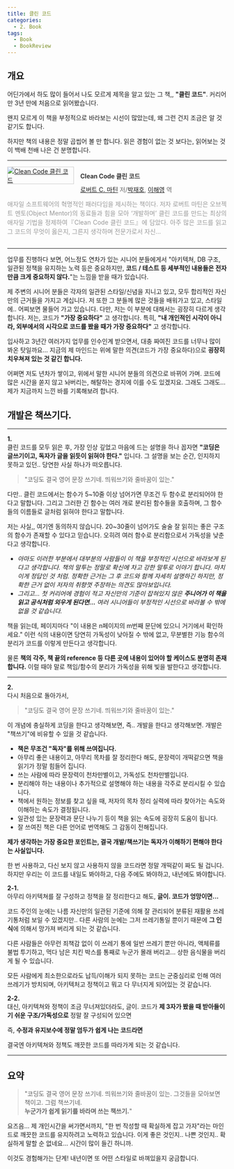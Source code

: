 ```yaml
---
title: 클린 코드
categories:
  - 2. Book
tags:
  - Book
  - BookReview
---
```

## 개요

어딘가에서 하도 많이 들어서 나도 모르게 제목을 알고 있는 그 책,, **"클린 코드"**.
커리어 만 3년 만에 처음으로 읽어봤습니다.

왠지 모르게 이 책을 부정적으로 바라보는 시선이 많았는데, 왜 그런 건지 조금은 알 것 같기도 합니다.

하지만 책의 내용은 정말 곱씹어 볼 만 합니다. 읽은 경험이 없는 것 보다는, 읽어보는 것이 백배 천배 나은 건 분명합니다.

---

<div style="clear:left;text-align:left;overflow:hidden;"><div style="float:left;margin:0 15px 5px 0;"><a href="https://www.yes24.comProduct/Goods/11681152" style="display:inline-block;overflow:hidden;border:solid 1px #ccc;" target="_blank"><img style="margin:-1px;vertical-align:top;" src="//image.yes24.com/goods/11681152/S" border="0" alt="Clean Code 클린 코드 "></a></div><div><p style="line-height:1.2em;color:#333;font-size:14px;font-weight:bold;">Clean Code 클린 코드 </p><p style="margin-top:5px;line-height:1.2em;color:#666;"><a href="https://www.yes24.com/Product/Search?domain=ALL&query=%25EB%25A1%259C%25EB%25B2%2584%25ED%258A%25B8%2520C.%2520%25EB%25A7%2588%25ED%258B%25B4&authorNo=233810&author=로버트 C. 마틴" target="_blank">로버트 C. 마틴</a> 저/<a href="https://www.yes24.com/Product/Search?domain=ALL&query=%25EB%25B0%2595%25EC%259E%25AC%25ED%2598%25B8&authorNo=233699&author=박재호" target="_blank">박재호</a>, <a href="https://www.yes24.com/Product/Search?domain=ALL&query=%25EC%259D%25B4%25ED%2595%25B4%25EC%2598%2581&authorNo=233811&author=이해영" target="_blank">이해영</a> 역</p><p style="margin-top:14px;line-height:1.5em;text-align:justify;color:#999;">애자일 소프트웨어의 혁명적인 패러다임을 제시하는 책이다. 저자 로버트 마틴은 오브젝트 멘토(Object Mentor)의 동료들과 힘을 모아 ‘개발하며’ 클린 코드를 만드는 최상의 애자일 기법을 정제하여『Clean Code 클린 코드』에 담았다. 아주 많은 코드를 읽고 그 코드의 무엇이 옳은지, 그른지 생각하며 전문가로서 자신...</p></div></div>

---

업무를 진행하다 보면, 어느정도 연차가 있는 시니어 분들에게서 "아키텍쳐, DB 구조, 일관된 정책을 유지하는 노력 등은 중요하지만, **코드 / 테스트 등 세부적인 내용들은 전자만큼 크게 중요하지 않다.**"는 느낌을 받을 때가 있습니다.

제 주변의 시니어 분들은 각자의 일관된 스타일/신념을 지니고 있고, 모두 합리적인 자신만의 근거들을 가지고 계십니다. 저 또한 그 분들께 많은 것들을 배워가고 있고, 스타일에.. 어찌보면 물들어 가고 있습니다. 다만, 저는 이 부분에 대해서는 굉장히 다르게 생각합니다. 저는, 코드가 **"가장 중요하다"** 고 생각합니다. 특히, **"내 개인적인 시각이 아니라, 외부에서의 시각으로 코드를 봤을 때가 가장 중요하다"** 고 생각합니다.

입사하고 3년간 여러가지 업무를 인수인계 받으면서, 대충 짜여진 코드를 너무나 많이 봐온 탓일까요... 지금의 제 마인드는 위에 말한 의견(코드가 가장 중요하다)으로 **굉장히 치우쳐져 있는 것 같긴 합니다.**

어쩌면 저도 년차가 쌓이고, 위에서 말한 시니어 분들의 의견으로 바뀌어 가며. 코드에 많은 시간을 쏟지 않고 놔버리는, 해탈하는 경지에 이를 수도 있겠지요. 그래도 그래도... 제가 지금까지 느낀 바를 기록해보려 합니다.

## 개발은 책쓰기다.
---

**1.**  
클린 코드를 모두 읽은 후, 가장 인상 깊었고 마음에 드는 설명을 하나 꼽자면 **"코딩은 글쓰기이고, 독자가 글을 읽듯이 읽혀야 한다."** 입니다. 그 설명을 보는 순간, 인지하지 못하고 있던.. 당연한 사실 하나가 떠오릅니다. 

> "코딩도 결국 영어 문장 쓰기네. 띄워쓰기와 줄바꿈이 있는."

다만.. 클린 코드에서는 함수가 5~10줄 이상 넘어가면 무조건 두 함수로 분리되어야 한다고 말합니다. 그리고 그러한 긴 함수는 여러 개로 분리된 함수들을 호출하며, 그 함수들의 이름들로 글처럼 읽혀야 한다고 말합니다.

저는 사실,, 여기엔 동의하지 않습니다. 20~30줄이 넘어가도 술술 잘 읽히는 좋은 구조의 함수가 존재할 수 있다고 믿습니다. 오히려 여러 함수로 분리함으로서 가독성을 낮춘다고 생각합니다.

- *아마도 이러한 부분에서 대부분의 사람들이 이 책을 부정적인 시선으로 바라보게 된다고 생각합니다. 책의 말투는 정말로 확신에 차고 강한 말투로 이야기 합니다. 마치 이게 정답인 것 처럼. 정확한 근거는 그 후 코드와 함께 자세히 설명하긴 하지만, 정확한 근거 없이 저자의 취향껏 주장하는 의견도 많아보입니다.*
- *그리고... 첫 커리어에 경험이 적고 자신만의 기준이 잡혀있지 않은 **주니어가 이 책을 읽고 공식처럼 외우게 된다면...** 여러 시니어들이 부정적인 시선으로 바라볼 수 밖에 없을 것 같습니다.*

책을 읽는데, 페이지마다 "이 내용은 n페이지의 m번째 문단에 있으니 거기에서 확인하세요." 이런 식의 내용이면 당연히 가독성이 낮아질 수 밖에 없고, 무분별한 기능 함수의 분리가 코드를 이렇게 만든다고 생각합니다.

물론 **책의 각주, 책 끝의 reference 등 다른 곳에 내용이 있어야 할 케이스도 분명히 존재합니다.** 이럴 때야 말로 책임/함수의 분리가 가독성을 위해 빛을 발한다고 생각합니다.

---

**2.**  
다시 처음으로 돌아가서, 

> "코딩도 결국 영어 문장 쓰기네. 띄워쓰기와 줄바꿈이 있는."

이 개념에 충실하게 코딩을 한다고 생각해보면, 즉.. 개발을 한다고 생각해보면. 개발은 "책쓰기"에 비유할 수 있을 것 같습니다.

- **책은 무조건 "독자"를 위해 쓰여집니다.**
- 아무리 좋은 내용이고, 아무리 목차를 잘 정리한다 해도, 문장력이 개떡같으면 책을 읽기가 정말 힘들어 집니다.
- 쓰는 사람에 따라 문장력이 천차만별이고, 가독성도 천차만별입니다.
- 분리해야 하는 내용이나 추가적으로 설명해야 하는 내용을 각주로 분리시킬 수 있습니다.
- 책에서 원하는 정보를 찾고 싶을 때, 저자의 목차 정리 실력에 따라 찾아가는 속도와 이해하는 속도가 결정됩니다.
- 일관성 있는 문장력과 문단 나누기 등이 책을 읽는 속도에 굉장히 도움이 됩니다.
- 잘 쓰여진 책은 다른 언어로 번역해도 그 감동이 전해집니다.

**제가 생각하는 가장 중요한 포인트는, 결국 개발/책쓰기는 독자가 이해하기 편해야 한다는 사실입니다.**

한 번 사용하고, 다신 보지 않고 사용하지 않을 코드라면 정말 개떡같이 짜도 될 겁니다. 하지만 우리는 이 코드를 내일도 봐야하고, 다음 주에도 봐야하고, 내년에도 봐야합니다.

**2-1.**  
아무리 아키텍쳐를 잘 구성하고 정책을 잘 정리한다고 해도, **글이. 코드가 엉망이면...** 

코드 주인의 눈에는 나름 자신만의 일관된 기준에 의해 잘 관리되어 분류된 재활용 쓰레기통처럼 보일 수 있겠지만.. 다른 사람의 눈에는 그저 쓰레기통일 뿐이기 때문에 **그 인식**에 의해서 망가져 버리게 되는 것 같습니다.

다른 사람들은 아무런 죄책감 없이 이 쓰레기 통에 일반 쓰레기 뿐만 아니라, 액체류를 불법 투기하고, 먹다 남은 치킨 박스를 통째로 누군가 몰래 버리고... 상한 음식물을 버리게 될 수 있습니다.

모든 사람에게 최소한으로라도 납득/이해가 되지 못하는 코드는 군중심리로 인해 여러 쓰레기가 방치되며, 아키텍처고 정책이고 뭐고 다 무너지게 되어있는 것 같습니다.

**2-2.**  
대신, 아키텍쳐와 정책이 조금 무너져있더라도, 글이. 코드가 **제 3자가 봤을 때 받아들이기 쉬운 구조/가독성으로** 정말 잘 구성되어 있으면

즉, **수정과 유지보수에 정말 엄두가 쉽게 나는 코드라면**

결국엔 아키텍쳐와 정책도 깨끗한 코드를 따라가게 되는 것 같습니다.

---

## 요약

> "코딩도 결국 영어 문장 쓰기네. 띄워쓰기와 줄바꿈이 있는. 그것들을 모아보면 책이고. 그럼 책쓰기네.  
> **누군가가 쉽게 읽기를 바라며 쓰는 책쓰기.**"

요즈음... 제 개인시간을 써가면서까지, "한 번 작성할 때 확실하게 잡고 가자"라는 마인드로 깨끗한 코드를 유지하려고 노력하고 있습니다. 이게 좋은 것인지.. 나쁜 것인지.. 확실하게 말할 순 없네요... 시간이 많이 들긴 하니까.

이것도 경험해가는 단계! 내년이면 또 어떤 스타일로 바껴있을지 궁금합니다.